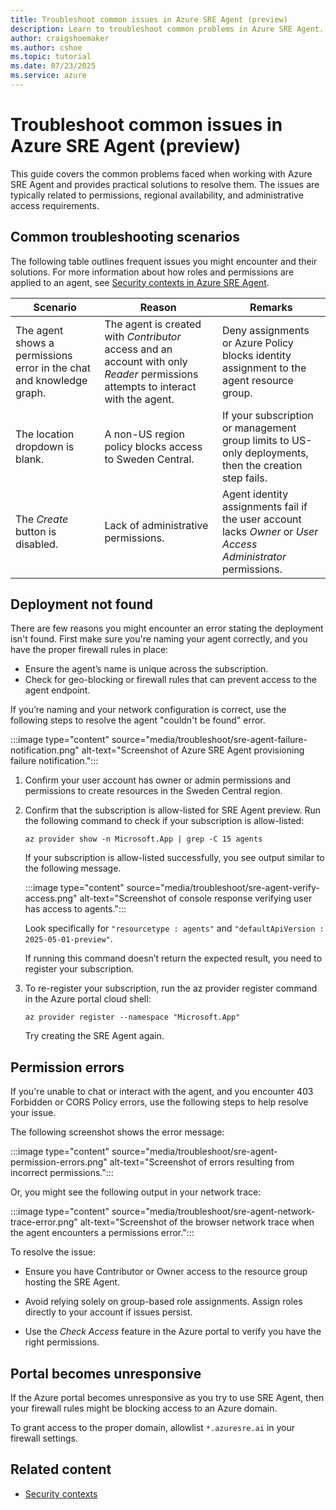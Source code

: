 ```yaml
---
title: Troubleshoot common issues in Azure SRE Agent (preview)
description: Learn to troubleshoot common problems in Azure SRE Agent.
author: craigshoemaker
ms.author: cshoe
ms.topic: tutorial
ms.date: 07/23/2025
ms.service: azure
---
```


# Troubleshoot common issues in Azure SRE Agent (preview)

This guide covers the common problems faced when working with Azure SRE Agent and provides practical solutions to resolve them. The issues are typically related to permissions, regional availability, and administrative access requirements.

## Common troubleshooting scenarios

The following table outlines frequent issues you might encounter and their solutions. For more information about how roles and permissions are applied to an agent, see [Security contexts in Azure SRE Agent](./security-context.md).

| Scenario | Reason | Remarks |
|---|---|---|
| The agent shows a permissions error in the chat and knowledge graph. | The agent is created with *Contributor* access and an account with only *Reader* permissions attempts to interact with the agent. | Deny assignments or Azure Policy blocks identity assignment to the agent resource group.  |
| The location dropdown is blank. | A non-US region policy blocks access to Sweden Central. | If your subscription or management group limits to US-only deployments, then the creation step fails. |
| The *Create* button is disabled. | Lack of administrative permissions. | Agent identity assignments fail if the user account lacks *Owner* or *User Access Administrator* permissions. |

## Deployment not found

There are few reasons you might encounter an error stating the deployment isn't found. First make sure you're naming your agent correctly, and you have the proper firewall rules in place:

* Ensure the agent’s name is unique across the subscription.
* Check for geo-blocking or firewall rules that can prevent access to the agent endpoint.

If you’re naming and your network configuration is correct, use the following steps to resolve the agent "couldn't be found" error.

:::image type="content" source="media/troubleshoot/sre-agent-failure-notification.png" alt-text="Screenshot of Azure SRE Agent provisioning failure notification.":::

1. Confirm your user account has owner or admin permissions and permissions to create resources in the Sweden Central region.

1. Confirm that the subscription is allow-listed for SRE Agent preview. Run the following command to check if your subscription is allow-listed:

    ```azurecli
    az provider show -n Microsoft.App | grep -C 15 agents
    ```

    If your subscription is allow-listed successfully, you see output similar to the following message.

    :::image type="content" source="media/troubleshoot/sre-agent-verify-access.png" alt-text="Screenshot of console response verifying user has access to agents.":::

    Look specifically for `"resourcetype : agents"` and `"defaultApiVersion : 2025-05-01-preview"`.

    If running this command doesn’t return the expected result, you need to register your subscription.

1. To re-register your subscription, run the az provider register command in the Azure portal cloud shell:

    ```azurecli
    az provider register --namespace "Microsoft.App"
    ```

    Try creating the SRE Agent again.

## Permission errors

If you're unable to chat or interact with the agent, and you encounter 403 Forbidden or CORS Policy errors, use the following steps to help resolve your issue.

The following screenshot shows the error message:

:::image type="content" source="media/troubleshoot/sre-agent-permission-errors.png" alt-text="Screenshot of errors resulting from incorrect permissions.":::

Or, you might see the following output in your network trace:

:::image type="content" source="media/troubleshoot/sre-agent-network-trace-error.png" alt-text="Screenshot of the browser network trace when the agent encounters a permissions error.":::

To resolve the issue:

* Ensure you have Contributor or Owner access to the resource group hosting the SRE Agent.

* Avoid relying solely on group-based role assignments. Assign roles directly to your account if issues persist.

* Use the *Check Access* feature in the Azure portal to verify you have the right permissions.

## Portal becomes unresponsive

If the Azure portal becomes unresponsive as you try to use SRE Agent, then your firewall rules might be blocking access to an Azure domain.

To grant access to the proper domain, allowlist `*.azuresre.ai` in your firewall settings.

## Related content

* [Security contexts](./security-context.md)
